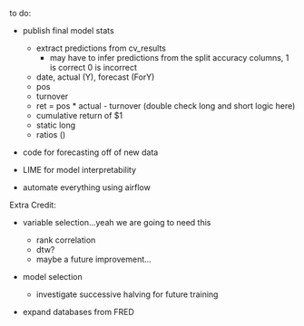 to do:
- publish final model stats
    - extract predictions from cv_results
        - may have to infer predictions from the split accuracy columns, 1 is correct 0 is incorrect
    - date, actual (Y), forecast (ForY)
    - pos
    - turnover
    - ret = pos * actual - turnover (double check long and short logic here)
    - cumulative return of $1
    - static long
    - ratios ()

- code for forecasting off of new data

- LIME for model interpretability

- automate everything using airflow


Extra Credit:
- variable selection...yeah we are going to need this
    - rank correlation
    - dtw?
    - maybe a future improvement...
- model selection
    - investigate successive halving for future training
 
- expand databases from FRED



